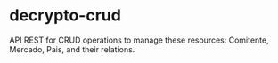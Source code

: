 # decrypto-crud
API REST for CRUD operations to manage these resources: Comitente, Mercado, Pais, and their relations.
